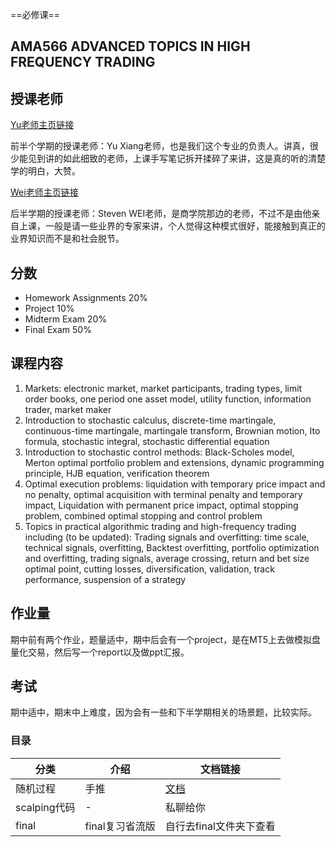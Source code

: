 ==必修课==

## AMA566 ADVANCED TOPICS IN HIGH FREQUENCY TRADING

## 授课老师

[Yu老师主页链接](https://www.polyu.edu.hk/ama/people/academic-staff/dr-yu-xiang/)

前半个学期的授课老师：Yu Xiang老师，也是我们这个专业的负责人。讲真，很少能见到讲的如此细致的老师，上课手写笔记拆开揉碎了来讲，这是真的听的清楚学的明白，大赞。

[Wei老师主页链接](https://www.polyu.edu.hk/af/people/academic-staff/dr-steven-wei/)

后半学期的授课老师：Steven WEI老师，是商学院那边的老师，不过不是由他亲自上课，一般是请一些业界的专家来讲，个人觉得这种模式很好，能接触到真正的业界知识而不是和社会脱节。
## 分数
- Homework Assignments 20%
- Project 10%
- Midterm Exam 20%
- Final Exam 50%

## 课程内容
1. Markets: electronic market, market participants, trading types, limit order books, one
period one asset model, utility function, information trader, market maker
1. Introduction to stochastic calculus, discrete-time martingale, continuous-time
martingale, martingale transform, Brownian motion, Ito formula, stochastic integral,
stochastic differential equation
1. Introduction to stochastic control methods: Black-Scholes model, Merton optimal
portfolio problem and extensions, dynamic programming principle, HJB equation,
verification theorem
1. Optimal execution problems: liquidation with temporary price impact and no penalty,
optimal acquisition with terminal penalty and temporary impact, Liquidation with
permanent price impact, optimal stopping problem, combined optimal stopping and
control problem
1. Topics in practical algorithmic trading and high-frequency trading including (to be
updated): Trading signals and overfitting: time scale, technical signals, overfitting,
Backtest overfitting, portfolio optimization and overfitting, trading signals, average
crossing, return and bet size optimal point, cutting losses, diversification, validation,
track performance, suspension of a strategy

## 作业量

期中前有两个作业，题量适中，期中后会有一个project，是在MT5上去做模拟盘量化交易，然后写一个report以及做ppt汇报。

## 考试

期中适中，期末中上难度，因为会有一些和下半学期相关的场景题，比较实际。

### 目录

| 分类         | 介绍         | 文档链接                       | 
|------------|------------|----------------------------|
| 随机过程       | 手推         | [文档](./random_process.pdf) |
| scalping代码 | -          | 私聊给你                       |
| final      | final复习省流版 | 自行去final文件夹下查看             |



